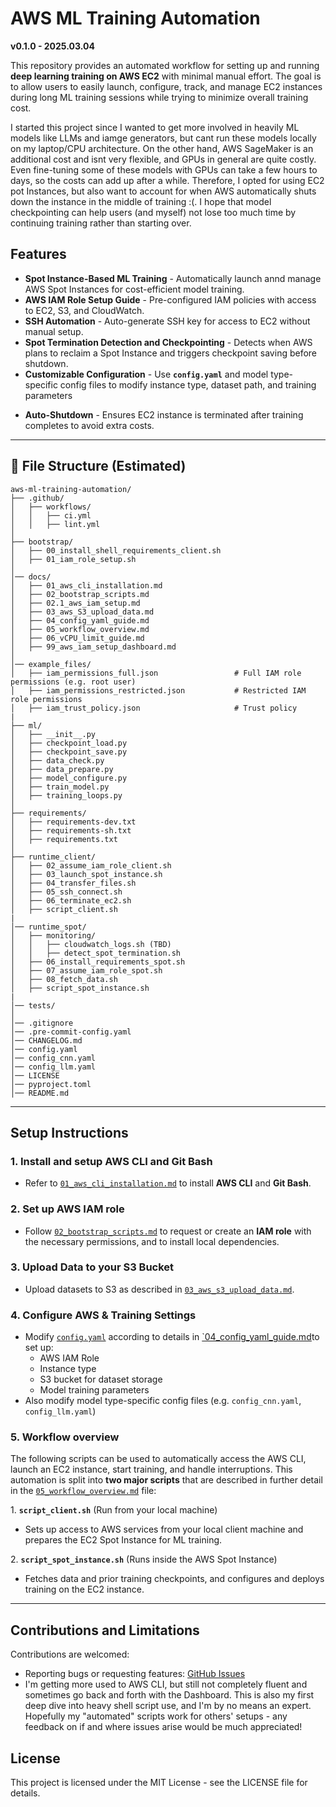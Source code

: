 # AWS ML Training Automation
**v0.1.0 - 2025.03.04**

This repository provides an automated workflow for setting up and running **deep learning training on AWS EC2** with minimal manual effort. The goal is to allow users to easily launch, configure, track, and manage EC2 instances during long ML training sessions while trying to minimize overall training cost.

I started this project since I wanted to get more involved in heavily ML models like LLMs and iamge generators, but cant run these models locally on my laptop/CPU architecture. On the other hand, AWS SageMaker is an additional cost and isnt very flexible, and GPUs in general are quite costly. Even fine-tuning some of these models with GPUs can take a few hours to days, so the costs can add up after a while. Therefore, I opted for using EC2 pot Instances, but also want to account for when AWS automatically shuts down the instance in the middle of training :(. I hope that model checkpointing can help users (and myself) not lose too much time by continuing training rather than starting over.

## **Features**
- **Spot Instance-Based ML Training** - Automatically launch annd manage AWS Spot Instances for cost-efficient model training.  
- **AWS IAM Role Setup Guide** - Pre-configured IAM policies with access to EC2, S3, and CloudWatch.  
- **SSH Automation** - Auto-generate SSH key for access to EC2 without manual setup.  
- **Spot Termination Detection and Checkpointing** - Detects when AWS plans to reclaim a Spot Instance and triggers checkpoint saving before shutdown.
- **Customizable Configuration** - Use **`config.yaml`** and model type-specific config files to modify instance type, dataset path, and training parameters
<!-- - **CloudWatch Logging** - Send logs to AWS CloudWatch for monitoring instance activity and debugging.    --> 
- **Auto-Shutdown** - Ensures EC2 instance is terminated after training completes to avoid extra costs.  

---

## 📂 File Structure (Estimated)
```
aws-ml-training-automation/
├── .github/
│   ├── workflows/
│   │   ├── ci.yml
│   │   ├── lint.yml
│
├── bootstrap/
│   ├── 00_install_shell_requirements_client.sh
│   ├── 01_iam_role_setup.sh
│
│── docs/
│   ├── 01_aws_cli_installation.md
│   ├── 02_bootstrap_scripts.md
│   ├── 02.1_aws_iam_setup.md
│   ├── 03_aws_S3_upload_data.md
│   ├── 04_config_yaml_guide.md
│   ├── 05_workflow_overview.md
│   ├── 06_vCPU_limit_guide.md
│   ├── 99_aws_iam_setup_dashboard.md
│
│── example_files/
│   ├── iam_permissions_full.json                 # Full IAM role permissions (e.g. root user)
│   ├── iam_permissions_restricted.json           # Restricted IAM role permissions
│   ├── iam_trust_policy.json                     # Trust policy
|
├── ml/
│   ├── __init__.py
│   ├── checkpoint_load.py
│   ├── checkpoint_save.py
│   ├── data_check.py
│   ├── data_prepare.py
│   ├── model_configure.py
│   ├── train_model.py
│   ├── training_loops.py
│
├── requirements/
│   ├── requirements-dev.txt
│   ├── requirements-sh.txt
│   ├── requirements.txt
│
├── runtime_client/
│   ├── 02_assume_iam_role_client.sh
│   ├── 03_launch_spot_instance.sh
│   ├── 04_transfer_files.sh
│   ├── 05_ssh_connect.sh
│   ├── 06_terminate_ec2.sh
│   ├── script_client.sh
|
│── runtime_spot/
│   ├── monitoring/
│   │   ├── cloudwatch_logs.sh (TBD)
│   │   ├── detect_spot_termination.sh
│   ├── 06_install_requirements_spot.sh
│   ├── 07_assume_iam_role_spot.sh
│   ├── 08_fetch_data.sh
│   ├── script_spot_instance.sh
|
│── tests/
│
│── .gitignore
│── .pre-commit-config.yaml
│── CHANGELOG.md
│── config.yaml
│── config_cnn.yaml
│── config_llm.yaml
│── LICENSE
│── pyproject.toml
│── README.md
```

---

## Setup Instructions
### 1. Install and setup AWS CLI and Git Bash
- Refer to [`01_aws_cli_installation.md`](docs/01_aws_cli_installation.md) to install **AWS CLI** and **Git Bash**.

### 2. Set up AWS IAM role
- Follow [`02_bootstrap_scripts.md`](docs/02_bootstrap_scripts.md) to request or create an **IAM role** with the necessary permissions, and to install local dependencies.

### 3. Upload Data to your S3 Bucket
- Upload datasets to S3 as described in [`03_aws_s3_upload_data.md`](docs/03_aws_s3_upload_data.md).

### 4. Configure AWS & Training Settings
- Modify [`config.yaml`](config.yaml) according to details in [`04_config_yaml_guide.md](docs/04_config_yaml_guide.md)to set up:
  - AWS IAM Role
  - Instance type
  - S3 bucket for dataset storage
  - Model training parameters
- Also modify model type-specific config files (e.g. `config_cnn.yaml`, `config_llm.yaml`)

### 5. Workflow overview
The following scripts can be used to automatically access the AWS CLI, launch an EC2 instance, start training, and handle interruptions. This automation is split into **two major scripts** that are described in further detail in the [`05_workflow_overview.md`](docs/05_workflow_overview.md) file:  

1️. **`script_client.sh`** (Run from your local machine)
- Sets up access to AWS services from your local client machine and prepares the EC2 Spot Instance for ML training.

2️. **`script_spot_instance.sh`** (Runs inside the AWS Spot Instance)  
- Fetches data and prior training checkpoints, and configures and deploys training on the EC2 instance.

---

## Contributions and Limitations
Contributions are welcomed:
- Reporting bugs or requesting features: [GitHub Issues](https://github.com/BradleyEdelman/AWS-ML-Training-Automation/issues)
- I'm getting more used to AWS CLI, but still not completely fluent and sometimes go back and forth with the Dashboard. This is also my first deep dive into heavy shell script use, and I'm by no means an expert. Hopefully my "automated" scripts work for others' setups - any feedback on if and where issues arise would be much appreciated!

## License
This project is licensed under the MIT License - see the LICENSE file for details.


<!-- 
---
# **Features directions**
- **Auto-Restart on Spot Interruption** - Automatically launch a new instance and restart training from the last checkpoint.  
- **Multi-Node Scaling** - Distribute training across multiple Spot Instances for faster model convergence.  
- **Automated Model Selection** - Adapt training strategy based on instance type (CPU/GPU, VRAM).  
- **Different ML Strategies** - Support for LLM, CNN, image generators, etc. -->



